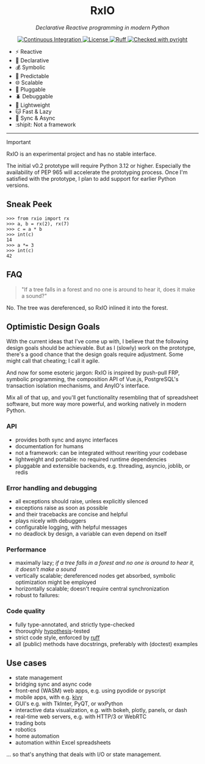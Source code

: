<h1 align="center">RxIO</h1>

<p align="center">
    <em>Declarative Reactive programming in modern Python</em>
</p>

<p align="center">
    <a href="https://github.com/jorenham/rxio/actions?query=workflow%3ACI">
        <img
            alt="Continuous Integration"
            src="https://github.com/jorenham/rxio/workflows/CI/badge.svg"
        />
    </a>
    <!-- <a href="https://pypi.org/project/rxio/">
        <img
            alt="PyPI"
            src="https://img.shields.io/pypi/v/rxio?style=flat"
        />
    </a> -->
    <!-- <a href="https://github.com/jorenham/rxio">
        <img
            alt="Python Versions"
            src="https://img.shields.io/pypi/pyversions/rxio?style=flat"
        />
    </a> -->
    <a href="https://github.com/jorenham/rxio">
        <img
            alt="License"
            src="https://img.shields.io/github/license/jorenham/rxio?style=flat"
        />
    </a>
    <a href="https://github.com/astral-sh/ruff">
        <img
            alt="Ruff"
            src="https://img.shields.io/endpoint?url=https://raw.githubusercontent.com/astral-sh/ruff/main/assets/badge/v2.json"
        />
    </a>
    <a href="https://github.com/microsoft/pyright">
        <img
            alt="Checked with pyright"
            src="https://microsoft.github.io/pyright/img/pyright_badge.svg"
        />
    </a>
</p>


- :zap: Reactive
- :speech_balloon: Declarative
- :moneybag: Symbolic
- :crystal_ball: Predictable
- :globe_with_meridians: Scalable
- :electric_plug: Pluggable
- :beetle: Debuggable
- :floppy_disk: Lightweight
- :cat: Fast & Lazy
- :couple: Sync & Async
- :shipit: Not a framework

-----

> [!IMPORTANT]
> RxIO is an experimental project and has no stable interface.

The initial v0.2 prototype will require Python 3.12 or higher.
Especially the availability of PEP 965 will accelerate the prototyping process.
Once I'm satisfied with the prototype, I plan to add support for earlier
Python versions.

## Sneak Peek

```pycon
>>> from rxio import rx
>>> a, b = rx(2), rx(7)
>>> c = a * b
>>> int(c)
14
>>> a *= 3
>>> int(c)
42
```

## FAQ

> "If a tree falls in a forest and no one is around to hear it, does it make a sound?"

No. The tree was dereferenced, so RxIO inlined it into the forest.

## Optimistic Design Goals

With the current ideas that I've come up with,
I believe that the following design goals should be achievable.
But as I (slowly) work on the prototype,
there's a good chance that the design goals require adjustment.
Some might call that cheating; I call it agile.

And now for some esoteric jargon:
RxIO is inspired by push-pull FRP,
symbolic programming,
the composition API of Vue.js,
PostgreSQL's transaction isolation mechanisms,
and AnyIO's interface.

Mix all of that up,
and you'll get functionality resembling that of spreadsheet software,
but more way more powerful, and working natively in modern Python.

### API

- provides both sync and async interfaces
- documentation for humans
- not a framework: can be integrated without rewriting your codebase
- lightweight and portable: no required runtime dependencies
- pluggable and extensible backends, e.g. threading, asyncio, joblib, or redis

### Error handling and debugging

- all exceptions should raise, unless explicitly silenced
- exceptions raise as soon as possible
- and their tracebacks are concise and helpful
- plays nicely with debuggers
- configurable logging, with helpful messages
- no deadlock by design, a variable can even depend on itself

### Performance

- maximally lazy; *if a tree falls in a forest and no one is around to hear it,
  it doesn't make a sound*
- vertically scalable; dereferenced nodes get absorbed, symbolic optimization
  might be employed
- horizontally scalable; doesn't require central synchronization
- robust to failures:

### Code quality

- fully type-annotated, and strictly type-checked
- thoroughly [hypothesis](https://hypothesis.readthedocs.io/en/latest/)-tested
- strict code style, enforced by [ruff](https://docs.astral.sh/ruff/)
- all (public) methods have docstrings, preferably with (doctest) examples

## Use cases

- state management
- bridging sync and async code
- front-end (WASM) web apps, e.g. using pyodide or pyscript
- mobile apps, with e.g. [kivy](https://kivy.org/)
- GUI's e.g. with TkInter, PyQT, or wxPython
- interactive data visualization, e.g. with bokeh, plotly, panels, or dash
- real-time web servers, e.g. with HTTP/3 or WebRTC
- trading bots
- robotics
- home automation
- automation within Excel spreadsheets

... so that's anything that deals with I/O or state management.
